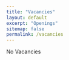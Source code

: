 ```yaml
---
title: "Vacancies"
layout: default
excerpt: "Openings"
sitemap: false
permalink: /vacancies
---
```


No Vacancies